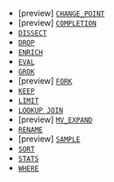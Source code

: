 * [preview] [`CHANGE_POINT`](../../commands/processing-commands.md#esql-change_point)
* [preview] [`COMPLETION`](../../commands/processing-commands.md#esql-completion)
* [`DISSECT`](../../commands/processing-commands.md#esql-dissect)
* [`DROP`](../../commands/processing-commands.md#esql-drop)
* [`ENRICH`](../../commands/processing-commands.md#esql-enrich)
* [`EVAL`](../../commands/processing-commands.md#esql-eval)
* [`GROK`](../../commands/processing-commands.md#esql-grok)
* [preview] [`FORK`](../../commands/processing-commands.md#esql-fork)
* [`KEEP`](../../commands/processing-commands.md#esql-keep)
* [`LIMIT`](../../commands/processing-commands.md#esql-limit)
* [`LOOKUP JOIN`](../../commands/processing-commands.md#esql-lookup-join)
* [preview] [`MV_EXPAND`](../../commands/processing-commands.md#esql-mv_expand)
* [`RENAME`](../../commands/processing-commands.md#esql-rename)
* [preview] [`SAMPLE`](../../commands/processing-commands.md#esql-sample)
* [`SORT`](../../commands/processing-commands.md#esql-sort)
* [`STATS`](../../commands/processing-commands.md#esql-stats-by)
* [`WHERE`](../../commands/processing-commands.md#esql-where)
